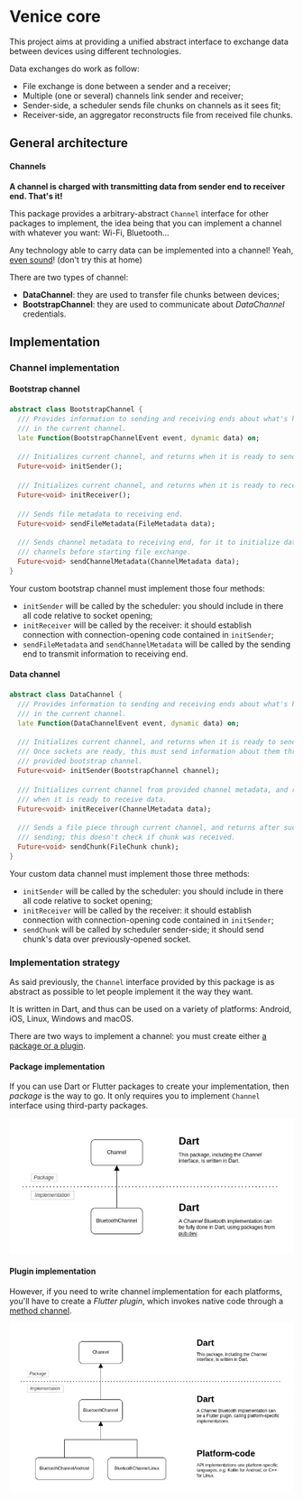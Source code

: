 # Venice core

This project aims at providing a unified abstract interface to exchange data between devices using
different technologies.

Data exchanges do work as follow:
* File exchange is done between a sender and a receiver;
* Multiple (one or several) channels link sender and receiver;
* Sender-side, a scheduler sends file chunks on channels as it sees fit;
* Receiver-side, an aggregator reconstructs file from received file chunks.

## General architecture

#### Channels

**A channel is charged with transmitting data from sender end to receiver end. That's it!**

This package provides a arbitrary-abstract `Channel` interface for other packages to implement, the
idea being that you can implement a channel with whatever you want: Wi-Fi, Bluetooth...

Any technology able to carry data can be implemented into a channel!
Yeah, [even sound](https://developers.google.com/android/reference/com/google/android/gms/nearby/messages/audio/AudioBytes)!
(don't try this at home)

There are two types of channel:
* **DataChannel**: they are used to transfer file chunks between devices;
* **BootstrapChannel**: they are used to communicate about *DataChannel* credentials.

## Implementation

### Channel implementation

#### Bootstrap channel

```dart
abstract class BootstrapChannel {
  /// Provides information to sending and receiving ends about what's happening
  /// in the current channel.
  late Function(BootstrapChannelEvent event, dynamic data) on;

  /// Initializes current channel, and returns when it is ready to send data.
  Future<void> initSender();

  /// Initializes current channel, and returns when it is ready to receive data.
  Future<void> initReceiver();

  /// Sends file metadata to receiving end.
  Future<void> sendFileMetadata(FileMetadata data);

  /// Sends channel metadata to receiving end, for it to initialize data
  /// channels before starting file exchange.
  Future<void> sendChannelMetadata(ChannelMetadata data);
}
```

Your custom bootstrap channel must implement those four methods:
* `initSender` will be called by the scheduler: you should include in there all code relative to
  socket opening;
* `initReceiver` will be called by the receiver: it should establish connection with
  connection-opening code contained in `initSender`;
* `sendFileMetadata` and `sendChannelMetadata` will be called by the sending end to transmit
  information to receiving end.

#### Data channel

```dart
abstract class DataChannel {
  /// Provides information to sending and receiving ends about what's happening
  /// in the current channel.
  late Function(DataChannelEvent event, dynamic data) on;

  /// Initializes current channel, and returns when it is ready to send data.
  /// Once sockets are ready, this must send information about them through
  /// provided bootstrap channel.
  Future<void> initSender(BootstrapChannel channel);

  /// Initializes current channel from provided channel metadata, and returns
  /// when it is ready to receive data.
  Future<void> initReceiver(ChannelMetadata data);

  /// Sends a file piece through current channel, and returns after successful
  /// sending; this doesn't check if chunk was received.
  Future<void> sendChunk(FileChunk chunk);
}
```

Your custom data channel must implement those three methods:
* `initSender` will be called by the scheduler: you should include in there all code relative to
  socket opening;
* `initReceiver` will be called by the receiver: it should establish connection with
  connection-opening code contained in `initSender`;
* `sendChunk` will be called by scheduler sender-side; it should send chunk's data over
  previously-opened socket.

### Implementation strategy

As said previously, the `Channel` interface provided by this package is as abstract as possible to
let people implement it the way they want.

It is written in Dart, and thus can be used on a variety of platforms: Android, iOS, Linux, Windows
and macOS.

There are two ways to implement a channel: you must create either [a package or a plugin](https://docs.flutter.dev/development/packages-and-plugins/developing-packages).

#### Package implementation

If you can use Dart or Flutter packages to create your implementation, then *package* is the way to
go. It only requires you to implement `Channel` interface using third-party packages.

<p align="center">
  <img src="assets/img/Channel%20implementation%20(package).drawio.png"/>
</p>

#### Plugin implementation

However, if you need to write channel implementation for each platforms, you'll have to create a
*Flutter plugin*, which invokes native code through a [method channel](https://docs.flutter.dev/development/platform-integration/platform-channels).

<p align="center">
  <img src="assets/img/Channel%20implementation%20(plugin).drawio.png"/>
</p>